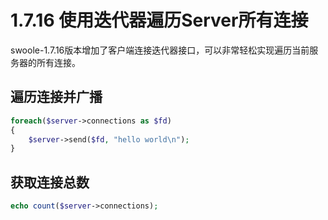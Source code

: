 # 1.7.16 使用迭代器遍历Server所有连接

swoole-1.7.16版本增加了客户端连接迭代器接口，可以非常轻松实现遍历当前服务器的所有连接。

遍历连接并广播
----

```php
foreach($server->connections as $fd)
{
    $server->send($fd, "hello world\n");
}
```

获取连接总数
----
```php
echo count($server->connections);
```

